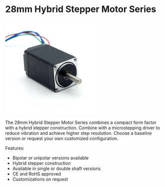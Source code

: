 # 28mm Hybrid Stepper Motor Series

![](https://github.com/3rdEyeLabs-io/LDO-Motors/blob/main/Stepper%20Motor/28mm%20Hybrid%20Stepper%20Series/28mm%20Hybrid%20Stepper%20Series.jpg)

The 28mm Hybrid Stepper Motor Series combines a compact form factor with a hybrid stepper construction.
Combine with a microstepping driver to reduce vibration and achieve higher step resolution.
Choose a baseline version or request your own customized configuration.

Features:

* Bipolar or unipolar versions available
* Hybrid stepper construction
* Available in single or double shaft versions
* CE and RoHS approved
* Customizations on request

